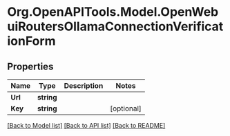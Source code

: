 # Org.OpenAPITools.Model.OpenWebuiRoutersOllamaConnectionVerificationForm

## Properties

Name | Type | Description | Notes
------------ | ------------- | ------------- | -------------
**Url** | **string** |  | 
**Key** | **string** |  | [optional] 

[[Back to Model list]](../../README.md#documentation-for-models) [[Back to API list]](../../README.md#documentation-for-api-endpoints) [[Back to README]](../../README.md)

